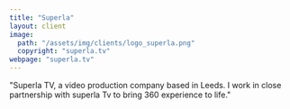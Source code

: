```yaml
---
title: "Superla"
layout: client
image:
  path: "/assets/img/clients/logo_superla.png"
  copyright: "superla.tv"
webpage: "superla.tv"
---
```

"Superla TV, a video production company based in Leeds. I work in close partnership with superla Tv to bring 360 experience to life."